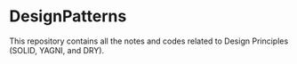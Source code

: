 # DesignPatterns
This repository contains all the notes and codes related to Design Principles (SOLID, YAGNI, and DRY).
